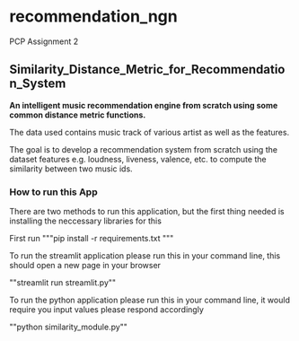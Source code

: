 # recommendation_ngn
PCP Assignment 2
## Similarity_Distance_Metric_for_Recommendation_System

**An intelligent music recommendation engine from scratch using some common distance metric functions.**

The data used contains music track of various artist as well as the features. 

The goal is to develop a recommendation system from scratch using the dataset features
e.g. loudness, liveness, valence, etc. to compute the similarity between two music ids.


### How to run this App 

There are two methods to run this application, but the first thing needed is installing the neccessary libraries for this

First run """pip install -r requirements.txt """

To run the streamlit application please run this in your command line, this should open a new page in your browser  

""streamlit run streamlit.py""


To run the python application please run this in your command line, it would require you input values please respond accordingly

""python similarity_module.py""

